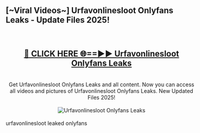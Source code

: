 <h2>[~Viral Videos~] Urfavonlinesloot Onlyfans Leaks - Update Files 2025!</h2>
<br>
<div align="center">
<h2><a href="https://betterlinks.top/A2PfLJ" rel="nofollow">🔴 CLICK HERE 🌐==►► Urfavonlinesloot Onlyfans Leaks</a></h2>
<br>
Get Urfavonlinesloot Onlyfans Leaks and all content. Now you can access all videos and pictures of Urfavonlinesloot Onlyfans Leaks. New Updated Files 2025!
<br>
<br>
<a href="https://betterlinks.top/A2PfLJ" rel="nofollow" data-target="animated-image.originalLink"><img src="https://i.ibb.co.com/WyWwxjT/player-gif2.gif" alt="Urfavonlinesloot Onlyfans Leaks" style="max-width: 100%; display: inline-block;" data-target="animated-image.originalImage"></a>
</div>
<br>
urfavonlinesloot leaked onlyfans